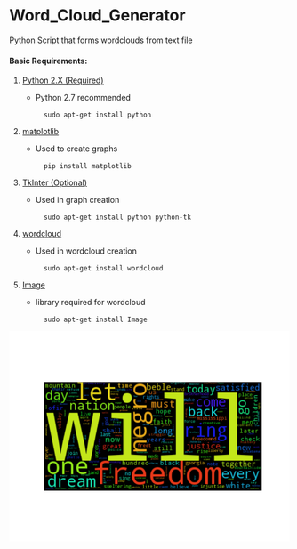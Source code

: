 # Word_Cloud_Generator
Python Script that forms wordclouds from text file

#### Basic Requirements:
1. [Python 2.X (Required)](https://www.python.org/downloads/)
	* Python 2.7 recommended
    
            sudo apt-get install python
  
2. [matplotlib](http://matplotlib.org/downloads.html)
    * Used to create graphs

            pip install matplotlib

3. [TkInter (Optional)](https://wiki.python.org/moin/TkInter)
    * Used in graph creation

            sudo apt-get install python python-tk

4. [wordcloud](http://amueller.github.io/word_cloud/index.html)
    * Used in wordcloud creation

            sudo apt-get install wordcloud
            
5. [Image](http://www.pythonware.com/products/pil/)
    * library required for wordcloud

            sudo apt-get install Image
![alt tag](https://raw.githubusercontent.com/shyamw/Word_Cloud_Generator/master/Images/i_have_a_dream.png)






